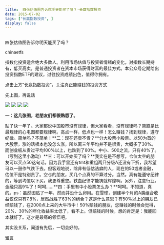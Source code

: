 ```yaml
---
title:  四张估值图告诉你明天能买了吗？-长赢指数投资
date: 2015-07-02
tags: ["长赢指数投资", ]
display: false
---
```



## 



四张估值图告诉你明天能买了吗？




chinaetfs




指数化投资适合绝大多数人。利用市场估值与投资者情绪的变化，对指数长期持有，低买高卖，是普通投资者在资本市场获得财富的最佳方式。本公众号定期给出投资指数ETF的建议，过往投资成绩出色，值得你拥有。




点击上方“长赢指数投资”，关注真正能赚钱的投资方式





先上图，再说话



<img data-s="300,640" data-type="jpeg" src="http://mmbiz.qpic.cn/mmbiz/SEPick5M9xjPjOz2fUL4qibsg9DVkXtzeazxDFtIj1PyyoITpFwricYZ7HTN3L6DfCWrLUDCfL6Cb8SqyXRGAaXZg/0?wx_fmt=jpeg" style="" data-ratio="0.6442687747035574" data-w=""/>

<img data-s="300,640" data-type="jpeg" src="http://mmbiz.qpic.cn/mmbiz/SEPick5M9xjPjOz2fUL4qibsg9DVkXtzeaT2nv9BKBicHVvMydzTSz44dAk1fSXOWYYhLQmSokc05sdvkH2YBQicow/0?wx_fmt=jpeg" style="" data-ratio="0.5909090909090909" data-w=""/>

<img data-s="300,640" data-type="jpeg" src="http://mmbiz.qpic.cn/mmbiz/SEPick5M9xjPjOz2fUL4qibsg9DVkXtzeap2eIxD0Vsqjj8Svtt0kfeSMhPRCO3eiaRESuKGdTb4EbgmBPMMq4yZQ/0?wx_fmt=jpeg" style="" data-ratio="0.6106719367588933" data-w=""/>

<img data-s="300,640" data-type="jpeg" src="http://mmbiz.qpic.cn/mmbiz/SEPick5M9xjPjOz2fUL4qibsg9DVkXtzeaId80ffJCiaHHGnka12m59nludKDpgx1OY1doXd2dXLA25LKJJmeXHiaQ/0?wx_fmt=jpeg" style="" data-ratio="0.616600790513834" data-w=""/>







**一：这几张图，老朋友们都很熟悉了。**

贴了快一年了。大家都说中国股市没有规律，但大家看看，没有规律吗？简直是比最规律的心电图都要规律啊。高点一样，低点也一样！怎么赚钱？找到规律，遵守纪律。简单吗？不简单！**二：现在还贵不贵？**分大股票小股票。以50为首的大股票，涨的话根本也没怎么涨，所以离三年平均并不是很贵，大概多了30%。而创业板从贵过平均100%以上，也跌到了60%。中小、500之流，只有40%了。（写到这里小激动）**三：可以开始买了吗？**我实在是不想写，仓位太空的朋友可以买点50这句话。因为我手里还有tmt和重组两只分级A还没有下折，我希望可以一鼓作气跌下去。但客观地说，除非有低估洁癖的人，现在的50或者金融，估值不是特别贵了。空仓的朋友，买几个点真的不算过分。当然，真有能遵守纪律的，等到均值以下买，我更尊重您。铁血纪律才能铸就辉煌啊。另外，注意行业。金融只高9%了！呵呵……**四：手里有中小股票怎么办？**呵呵。不知道，真的。ps：虽然图贴了一年，然而并没什么卵用。在雪球，创建半个月的A类组合收益仅仅只有7.8%，居然战胜了63%的组合？这是什么意思？有50%以上的朋友已经赔钱了，在2000点上来的大牛市中！50%赔钱的朋友，您赚钱的时候会觉得，20%、30%的年化收益率太低了，看不上。但赔钱的时候，想的肯定是：我能回本就好了。这才是最痛的领悟吧。



其实没关系，闻道有先后，一切会好的。









[留言](javascript:;)